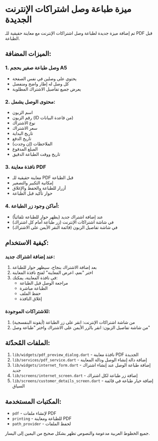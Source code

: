 # ميزة طباعة وصل اشتراكات الإنترنت الجديدة

تم إضافة ميزة جديدة لطباعة وصل اشتراكات الإنترنت مع معاينة حقيقية للـ PDF قبل الطباعة.

## الميزات المضافة:

### 1. وصل طباعة صغير بحجم A5
- يحتوي على وصلين في نفس الصفحة
- كل وصل له إطار واضح ومنفصل
- يعرض جميع تفاصيل الاشتراك المطلوبة

### 2. محتوى الوصل يشمل:
- اسم الزبون
- رقم الزبون (ID من قاعدة البيانات)
- نوع الاشتراك
- سعر الاشتراك
- تاريخ البداية
- تاريخ الدفع
- الملاحظات (إن وجدت)
- المبلغ المدفوع
- تاريخ ووقت الطباعة الدقيق

### 3. نافذة معاينة PDF
- معاينة حقيقية للـ PDF قبل الطباعة
- إمكانية التكبير والتصغير
- أزرار للطباعة والحفظ والإغلاق
- حوار تأكيد قبل الطباعة

### 4. أماكن وجود زر الطباعة:
- عند إضافة اشتراك جديد (يظهر حوار للطباعة تلقائياً)
- في شاشة اشتراكات الإنترنت (زر طباعة أمام كل اشتراك)
- في شاشة تفاصيل الزبون (قائمة النقر الأيمن على الاشتراك)

## كيفية الاستخدام:

### عند إضافة اشتراك جديد:
1. بعد إضافة الاشتراك بنجاح، سيظهر حوار للطباعة
2. اختر "نعم، اعرض المعاينة" لفتح نافذة المعاينة
3. في نافذة المعاينة، يمكنك:
   - مراجعة الوصل قبل الطباعة
   - الطباعة مباشرة
   - حفظ الملف
   - إغلاق النافذة

### للاشتراكات الموجودة:
1. من شاشة اشتراكات الإنترنت: انقر على زر الطباعة (أيقونة البنفسجية)
2. من شاشة تفاصيل الزبون: انقر بالزر الأيمن على الاشتراك واختر "طباعة وصل"

## الملفات المُحدّثة:

1. `lib/widgets/pdf_preview_dialog.dart` - نافذة معاينة PDF الجديدة
2. `lib/services/pdf_service.dart` - إضافة دالة إنشاء الوصل ودالة المعاينة
3. `lib/widgets/internet_form.dart` - إضافة طباعة الوصل عند إنشاء اشتراك جديد
4. `lib/screens/internet_screen.dart` - إضافة زر طباعة لكل اشتراك
5. `lib/screens/customer_details_screen.dart` - إضافة خيار طباعة في قائمة السياق

## المكتبات المستخدمة:
- `pdf` - لإنشاء ملفات PDF
- `printing` - للطباعة ومعاينة PDF
- `path_provider` - لحفظ الملفات

جميع الخطوط العربية مدعومة والنصوص تظهر بشكل صحيح من اليمين إلى اليسار.
